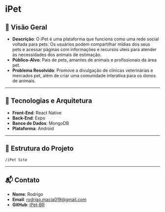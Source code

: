 # iPet

## 📜 Visão Geral

-   **Descrição**: O iPet é uma plataforma que funciona como uma rede social voltada para pets. Os usuários podem compartilhar mídias dos seus pets e acessar páginas com informações e recursos úteis para atender às necessidades dos animais de estimação.
-   **Público-Alvo**: Pais de pets, amantes de animais e profissionais da área pet.
-   **Problema Resolvido**: Promove a divulgação de clínicas veterinárias e mercados pet, além de criar uma comunidade interativa para os donos de animais.

---

## 🔧 Tecnologias e Arquitetura

-   **Front-End**: React Native
-   **Back-End**: Expo
-   **Banco de Dados**: MongoDB
-   **Plataforma**: Android

---

## 📂 Estrutura do Projeto

```plaintext
/iPet Site
```

---

## 📬 Contato

-   **Nome**: Rodrigo
-   **Email**: [rodrigo.macia019@gmail.com](mailto:rodrigo.macia019@gmail.com)
-   **GitHub**: [iPet-BR](https://github.com/iPet-BR)
